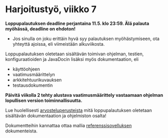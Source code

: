 # Harjoitustyö, viikko 7

**Loppupalautuksen deadline perjantaina 11.5. klo 23:59. Älä palauta myöhässä, deadline on ehdoton!** 
- Jos sinulla on joku erittäin hyvä syy palautuksen myöhästymiseen, ota yhteyttä ajoissa, eli viimeistään alkuviikosta.

Loppupalautuksen oletetaan sisältävän toimivan ohjelman, testien, konfiguraatioiden ja JavaDocin lisäksi myös dokumentaation, eli
- käyttöohjeen
- vaatimusmäärittelyn
- arkkitehtuurikuvauksen
- testausdokumentin

**Päivitä viikolla 2 tehty alustava vaatimusmäärittely vastaamaan ohjelman lopullisen version toiminnallisuutta.**

Lue huolellisesti [arvosteluperusteista](https://github.com/mluukkai/otm-2018/blob/master/web/arvosteluperusteet.md) mitä loppupalautuksen oletetaan sisältävän dokumentaation ja ohjelmiston osalta!

Dokumentteihin kannattaa ottaa mallia [referenssisovelluksen](https://github.com/mluukkai/OtmTodoApp) dokumenteista.
